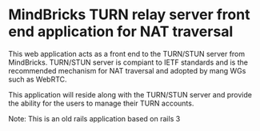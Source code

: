 # MindBricks TURN relay server front end application for NAT traversal

This web application acts as a front end to the TURN/STUN server from MindBricks. 
TURN/STUN server is compiant to IETF standards and is the recommended mechanism
for NAT traversal and adopted by mang WGs such as WebRTC.

This application will reside along with the TURN/STUN server and provide the 
ability for the users to manage their TURN accounts.

Note: This is an old rails application based on rails 3
